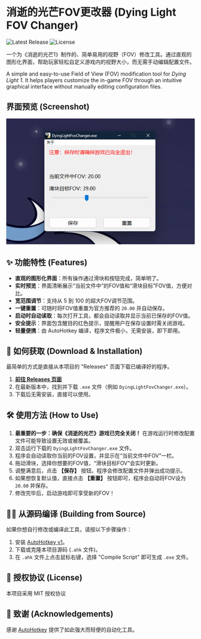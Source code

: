 
# 消逝的光芒FOV更改器 (Dying Light FOV Changer)

![Latest Release](https://img.shields.io/github/v/release/kamjin3086/DyingLightChangeFOV)
![License](https://img.shields.io/github/license/kamjin3086/DyingLightChangeFOV)

一个为《消逝的光芒1》制作的、简单易用的视野（FOV）修改工具。通过直观的图形化界面，帮助玩家轻松自定义游戏内的视野大小，而无需手动编辑配置文件。

A simple and easy-to-use Field of View (FOV) modification tool for *Dying Light 1*. It helps players customize the in-game FOV through an intuitive graphical interface without manually editing configuration files.

## 界面预览 (Screenshot)

![程序截图](screenshot1.png)

## ✨ 功能特性 (Features)

* **直观的图形化界面**：所有操作通过滑块和按钮完成，简单明了。
* **实时预览**：界面清晰展示“当前文件中”的FOV值和“滑块目标”FOV值，方便对比。
* **宽范围调节**：支持从 5 到 100 的超大FOV调节范围。
* **一键重置**：可随时将FOV值重置为官方推荐的 `20.00` 并自动保存。
* **启动时自动读取**：每次打开工具，都会自动读取并显示当前已保存的FOV值。
* **安全提示**：界面包含醒目的红色提示，提醒用户在保存设置时需关闭游戏。
* **轻量便携**：由 AutoHotkey 编译，程序文件极小，无需安装，即下即用。

## 🚀 如何获取 (Download & Installation)

最简单的方式是直接从本项目的 "Releases" 页面下载已编译好的程序。

1.  **[前往 Releases 页面](https://github.com/kamjin3086/DyingLightChangeFOV/releases)**
2.  在最新版本中，找到并下载 `.exe` 文件（例如 `DyingLightFovChanger.exe`）。
3.  下载后无需安装，直接可以使用。

## 🛠️ 使用方法 (How to Use)

1.  **最重要的一步：确保《消逝的光芒》游戏已完全关闭！** 在游戏运行时修改配置文件可能导致设置无效或被覆盖。
2.  双击运行下载的 `DyingLightFovChanger.exe` 文件。
3.  程序会自动读取你当前的FOV设置，并显示在“当前文件中FOV”一栏。
4.  拖动滑块，选择你想要的FOV值，“滑块目标FOV”会实时更新。
5.  调整满意后，点击 **【保存】** 按钮。程序会修改配置文件并弹出成功提示。
6.  如果想恢复默认值，直接点击 **【重置】** 按钮即可，程序会自动将FOV设为 `20.00` 并保存。
7.  修改完毕后，启动游戏即可享受新的FOV！

## 👨‍💻 从源码编译 (Building from Source)

如果你想自行修改或编译此工具，请按以下步骤操作：

1.  安装 [AutoHotkey v1](https://www.autohotkey.com/)。
2.  下载或克隆本项目源码 (`.ahk` 文件)。
3.  在 `.ahk` 文件上点击鼠标右键，选择 "Compile Script" 即可生成 `.exe` 文件。

## 📄 授权协议 (License)

本项目采用 MIT 授权协议


## 🙏 致谢 (Acknowledgements)

感谢 [AutoHotkey](https://www.autohotkey.com/) 提供了如此强大而轻便的自动化工具。
